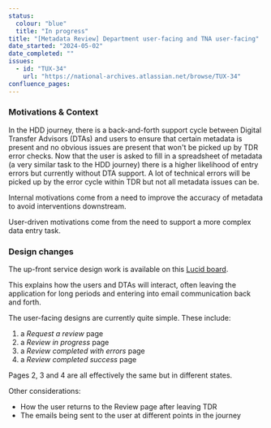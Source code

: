```yaml
---
status:
  colour: "blue"
  title: "In progress"
title: "[Metadata Review] Department user-facing and TNA user-facing"
date_started: "2024-05-02"
date_completed: ""
issues:
  - id: "TUX-34"
    url: "https://national-archives.atlassian.net/browse/TUX-34"
confluence_pages:
---
```


### Motivations & Context

In the HDD journey, there is a back-and-forth support cycle between Digital Transfer Advisors (DTAs) and users to ensure that certain metadata is present and no obvious issues are present that won't be picked up by TDR error checks. Now that the user is asked to fill in a spreadsheet of metadata (a very similar task to the HDD journey) there is a higher likelihood of entry errors but currently without DTA support. A lot of technical errors will be picked up by the error cycle within TDR but not all metadata issues can be. 

Internal motivations come from a need to improve the accuracy of metadata to avoid interventions downstream. 

User-driven motivations come from the need to support a more complex data entry task.

### Design changes

The up-front service design work is available on this [Lucid board](https://lucid.app/lucidspark/1f4fa79e-6ef7-4c08-9926-4267a74be58d/edit?view_items=YbXxV28h6eDk&invitationId=inv_4fc166d0-78a2-41fd-9dd0-d512728369fe). 

This explains how the users and DTAs will interact, often leaving the application for long periods and entering into email communication back and forth. 

The user-facing designs are currently quite simple. These include:  
1. a _Request a review_ page
2. a _Review in progress_ page 
3. a _Review completed with errors_ page
4. a _Review completed success_ page

Pages 2, 3 and 4 are all effectively the same but in different states. 

Other considerations:  
- How the user returns to the Review page after leaving TDR
- The emails being sent to the user at different points in the journey
